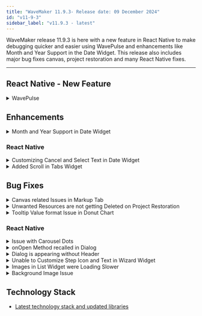```yaml
---
title: "WaveMaker 11.9.3- Release date: 09 December 2024"
id: "v11-9-3"
sidebar_label: "v11.9.3 - latest"
---
```


WaveMaker release 11.9.3 is here with a new feature in React Native to make debugging quicker and easier using WavePulse and enhancements like Month and Year Support in the Date Widget. This release also includes major bug fixes canvas, project restoration and many React Native fixes.

---

## React Native - New Feature

<details> <summary>WavePulse</summary>

Introducing WavePulse for debugging APK or IPA file. Users can now install the APK or IPA file in their mobile device and connect with WavePulse to debug the WaveMaker specific components and logs. The debug session in WavePulse displays the following information.

- Console logs
- Network
- Element Tree with Properties and Styles
- Timeline of various events
- Storage
- Info

</details>

## Enhancements

<details> <summary> Month and Year Support in Date Widget </summary> 

Introduced a new property in the Properties panel, **View mode**, this allows user to select between day or month mode. With this property, four new date patterns are added, MM/YY, YY/MM, MM/YYYY, and YYYY/MM.

![Month and Day Mode](/learn/assets/month-day-mode-date.png)

The preview mode for day and month mode differs as date field will not be displayed in the preview when month mode is selected in View mode.

**Preview in Month Mode**:

![Month Mode](/learn/assets/month-mode-date.png)

**Preview in Day Mode**:

![Day Mode](/learn/assets/day-mode-date.png)

In the case of month mode, the date value is selected as 01 by default for output format as the display patterns in output format are restricted to DD/MM/YY, YY/MM/DD, DD/MM/YYY, YYYY/MM/DD.

</details>

### React Native

<details><summary>Customizing Cancel and Select Text in Date Widget</summary>

In Date widget, added new properties allowing users to customize the text in Cancel and Select button. We have introduced the same enhancement in Time widget.

**Date Widget**

- `dateheadertitle`: To update the date picker header.
- `dateconfirmationtitle`: To update the text in confirmation button.
- `datecanceltitle`: To update the text in cancel button.

**Time Widget**

- `timeheadertitle`: To update the date picker header.
- `timeconfirmationtitle`: To update the text in confirmation button.
- `timecanceltitle`: To update the text in cancel button.

</details>

<details><summary>Added Scroll in Tabs Widget</summary>

Tabs widget is used to add multiple screens at same place. Previously, the user had to tap on the last visible tab on the screen to navigate to the last available tab.

To resolve this issue the scroll feature is added in the Tabs widget. The user has to set the `enableScroll` property as true in the Markup tab.

</details>

## Bug Fixes

<details> <summary> Canvas related Issues in Markup Tab </summary>

**Cursor issue in Markup Tab**: When writing code in Markup tab where the number of lines of code is more than 250, it was observed that when user made any changes in the markup code and saved it, the scroll and cursor moved back to the top of the page instead of the line where the edit was made.

**Issue with Viewing Changes**: In this case, user was able to see that the whole file is changed even when the changes were minor changes like renaming or updating a line, in view changes.

**Code in Single Line**: Intermitently, upon landing on Markup tab, complete code was displayed in one line until user makes some changes and save them.

</details>

<details> <summary> Unwanted Resources are not getting Deleted on Project Restoration </summary>

Previously, when restoring a project, resources (files or folders) missing from the uploaded zip file were not removed from the existing project directory, leaving outdated or unnecessary files behind. The restore process only added or updated resources but didn’t handle deletions.

This issue was fixed by clearing the project folder before extracting the zip file. Now, only the files and folders in the uploaded zip are copied, ensuring the project directory accurately reflects its contents.

This fix removes old or unnecessary files, preventing confusion or any potential issues.

</details>

<details> <summary> Tooltip Value format Issue in Donut Chart </summary>

An issue was observed and fixed in Donut Chart where the y-axis value was not reflecting upon formatting. This issue was noticed when user hovered over the Donut Chart.

</details>

### React Native

<details><summary>Issue with Carousel Dots</summary>

When a Carousel widget has more than 5 windows, the number of dots that appear at the bottom of the page were equal to the number of windows. This issue is now fixed by limiting it to 5 dots and the number of dots can be further customized.

</details>

<details><summary>onOpen Method recalled in Dialog</summary>

An issue was observed when nested Dialog widgets were used where the `onOpen` method was getting called for the first dialog when the second dialog was closed. Now, the `onOpen` method is called for the first dialog only when it is opened for the first time.

</details>

<details><summary> Dialog is appearing without Header </summary>

During preview, the dialogs are appearing without the header as they are opening from the Tabbar section. This was observed only in iOS.

</details>

<details> <summary> Unable to Customize Step Icon and Text in Wizard Widget </summary>

Wizard widget will be useful to display multiple steps and the step icon is changed to show that the user has visited or viewed the step. Previuosly, the users could not customize the icon color and text color of different steps for both completed step and active step.

With this fix, the users can now configure the respective step icon and text with the following CSS classes.

- `.app-wizard-step-icon`
- `.app-icon-text`

</details>

<details> <summary> Images in List Widget were Loading Slower </summary>

The images displayed using Picture widget in the list view were loading slower than the icons due to the internal optimization. This issue was fixed by adding a new property, `fastload`, which enables users to skip some optimisation steps and load the images faster.  

</details>

<details> <summary> Background Image Issue </summary>

An issue was observed and fixed in the preview mode where the background images did not load in the List widget.

</details>

## Technology Stack

- [Latest technology stack and updated libraries](/learn/wavemaker-release-notes#technology-stack)